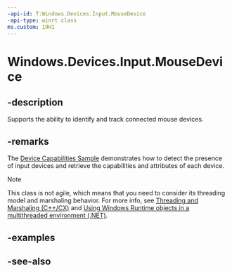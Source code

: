 ```yaml
---
-api-id: T:Windows.Devices.Input.MouseDevice
-api-type: winrt class
ms.custom: 19H1
---
```


<!-- Class syntax.
public class MouseDevice : Windows.Devices.Input.IMouseDevice
-->

# Windows.Devices.Input.MouseDevice

## -description

Supports the ability to identify and track connected mouse devices.

## -remarks
The [Device Capabilities Sample](https://github.com/microsoftarchive/msdn-code-gallery-microsoft/tree/411c271e537727d737a53fa2cbe99eaecac00cc0/Official%20Windows%20Platform%20Sample/Input%20Device%20capabilities%20sample) demonstrates how to detect the presence of input devices and retrieve the capabilities and attributes of each device.

<!-- confirmed -->
> [!NOTE]
> This class is not agile, which means that you need to consider its threading model and marshaling behavior. For more info, see [Threading and Marshaling (C++/CX)](http://msdn.microsoft.com/en-us/library/windows/apps/hh771042.aspx) and [Using Windows Runtime objects in a multithreaded environment (.NET)](https://go.microsoft.com/fwlink/p/?linkid=258277).

## -examples

## -see-also
